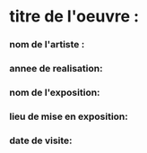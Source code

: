 # titre de l'oeuvre :
### nom de l'artiste :
### annee de realisation:
### nom de l'exposition:
### lieu de mise en exposition:
### date de visite:

